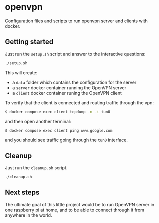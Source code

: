 # openvpn
Configuration files and scripts to run openvpn server and clients with docker.

## Getting started

Just run the `setup.sh` script and answer to the interactive questions:
```bash
./setup.sh
```

This will create:
- a `data` folder which contains the configuration for the server
- a `server` docker container running the OpenVPN server
- a `client` docker container runing the OpenVPN client

To verify that the client is connected and routing traffic through the vpn:
```bash
$ docker compose exec client tcpdump -n -i tun0
```
and then open another terminal:
```bash
$ docker compose exec client ping www.google.com
```
and you should see traffic going through the `tun0` interface.

## Cleanup
Just run the `cleanup.sh` script.
```bash
./cleanup.sh
```

## Next steps

The ultimate goal of this little project would be to run OpenVPN server in one raspberry pi at home, and to 
be able to connect through it from anywhere in the world.
